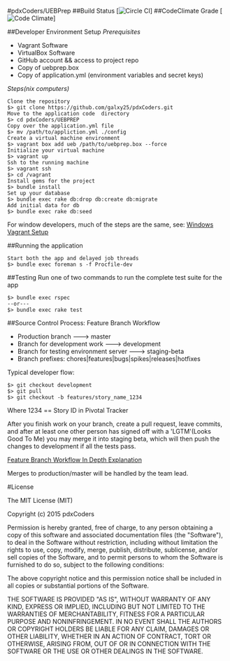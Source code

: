 #pdxCoders/UEBPrep
##Build Status
 [![Circle CI](https://circleci.com/gh/galxy25/pdxCoders/tree/staging-beta.svg?style=svg)]
##CodeClimate Grade
 [![Code Climate](https://codeclimate.com/github/galxy25/pdxCoders/badges/gpa.svg)]

##Developer Environment Setup
*Prerequisites* 

* Vagrant Software
* VirtualBox Software 
* GitHub account && access to project repo
* Copy of uebprep.box
* Copy of application.yml (environment variables and secret keys)

*Steps(nix computers)*
     
    Clone the repository 
    $> git clone https://github.com/galxy25/pdxCoders.git
    Move to the application code  directory 
    $> cd pdxCoders/UEBPREP
    Copy over the application.yml file
    $> mv /path/to/appliction.yml ./config
    Create a virtual machine environment 
    $> vagrant box add ueb /path/to/uebprep.box --force
    Initialize your virtual machine 
    $> vagrant up
    Ssh to the running machine
    $> vagrant ssh
    $> cd /vagrant
    Install gems for the project
    $> bundle install
    Set up your database
    $> bundle exec rake db:drop db:create db:migrate
    Add initial data for db
    $> bundle exec rake db:seed

For window developers, much of the steps are the same, see: [Windows Vagrant Setup](http://www.sitepoint.com/getting-started-vagrant-windows/)

##Running the application

    Start both the app and delayed job threads 
    $> bundle exec foreman s -f Procfile-dev

##Testing
Run one of two commands to run the complete test suite for   the app

    $> bundle exec rspec
    --or---
    $> bundle exec rake test
 
##Source Control Process: Feature Branch Workflow
* Production branch ---> master
* Branch for development work ---> development
* Branch for testing environment server ---> staging-beta
* Branch prefixes: chores|features|bugs|spikes|releases|hotfixes

Typical developer flow:

    $> git checkout development
    $> git pull
    $> git checkout -b features/story_name_1234
Where 1234 == Story ID in Pivotal Tracker

After you finish work on your branch, create a pull request, leave commits, and after at least one other person has signed off with a 'LGTM'(Looks Good To Me) you may merge it into staging beta, which will then push the changes  to development if all the tests pass. 

[Feature Branch Workflow In Depth Explanation](https://www.atlassian.com/git/tutorials/comparing-workflows/feature-branch-workflow)

Merges to production/master will be handled by the team lead. 

#License

The MIT License (MIT)

Copyright (c) 2015 pdxCoders

Permission is hereby granted, free of charge, to any person obtaining a copy
of this software and associated documentation files (the "Software"), to deal
in the Software without restriction, including without limitation the rights
to use, copy, modify, merge, publish, distribute, sublicense, and/or sell
copies of the Software, and to permit persons to whom the Software is
furnished to do so, subject to the following conditions:

The above copyright notice and this permission notice shall be included in
all copies or substantial portions of the Software.

THE SOFTWARE IS PROVIDED "AS IS", WITHOUT WARRANTY OF ANY KIND, EXPRESS OR
IMPLIED, INCLUDING BUT NOT LIMITED TO THE WARRANTIES OF MERCHANTABILITY,
FITNESS FOR A PARTICULAR PURPOSE AND NONINFRINGEMENT. IN NO EVENT SHALL THE
AUTHORS OR COPYRIGHT HOLDERS BE LIABLE FOR ANY CLAIM, DAMAGES OR OTHER
LIABILITY, WHETHER IN AN ACTION OF CONTRACT, TORT OR OTHERWISE, ARISING FROM,
OUT OF OR IN CONNECTION WITH THE SOFTWARE OR THE USE OR OTHER DEALINGS IN
THE SOFTWARE.
